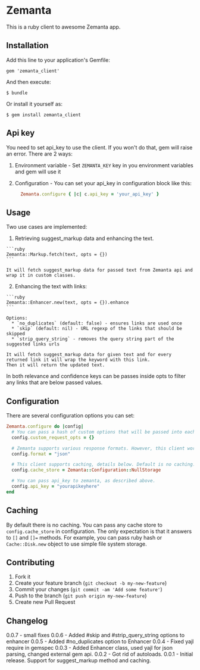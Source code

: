 # Zemanta

This is a ruby client to awesome Zemanta app.

## Installation

Add this line to your application's Gemfile:

    gem 'zemanta_client'

And then execute:

    $ bundle

Or install it yourself as:

    $ gem install zemanta_client

## Api key

You need to set api_key to use the client. If you won't do that, gem will raise an error. There are 2 ways:

  1. Environment variable
    - Set `ZEMANTA_KEY` key in you environment variables and gem will use it

  2. Configuration
    - You can set your api_key in configuration block like this:

      ```ruby
        Zemanta.configure { |c| c.api_key = 'your_api_key' }
      ```


## Usage

Two use cases are implemented:

  1. Retrieving suggest_markup data and enhancing the text.

    ```ruby
    Zemanta::Markup.fetch(text, opts = {})
    ```

    It will fetch suggest_markup data for passed text from Zemanta api and wrap it in custom classes.


  2. Enhancing the text with links:

    ```ruby
    Zemanta::Enhancer.new(text, opts = {}).enhance
    ```

    Options:
      * `no_duplicates` (default: false) - ensures links are used once
      * `skip` (default: nil) - URL regexp of the links that should be skipped
      * `strip_query_string` - removes the query string part of the suggested links urls

    It will fetch suggest_markup data for given text and for every returned link it will wrap the keyword with this link.
    Then it will return the updated text.

In both relevance and confidence keys can be passes inside opts to filter any links that are below passed values.

## Configuration

There are several configuration options you can set:

```ruby
Zemanta.configure do |config|
  # You can pass a hash of custom options that will be passed into each request. It's empty by default.
  config.custom_request_opts = {}

  # Zemanta supports various response formats. However, this client works only with json, so changing this would be rather bad idea.
  config.format = "json"

  # This client supports caching, details below. Default is no caching.
  config.cache_store = Zemanta::Configuration::NullStorage

  # You can pass api_key to zemanta, as described above.
  config.api_key = "yourapikeyhere"
end
```

## Caching

  By default there is no caching. You can pass any cache store to `config.cache_store` in configuration.
  The only expectation is that it answers to `[]` and `[]=` methods. For example, you can pass ruby hash or `Cache::Disk.new`
  object to use simple file system storage.

## Contributing

1. Fork it
2. Create your feature branch (`git checkout -b my-new-feature`)
3. Commit your changes (`git commit -am 'Add some feature'`)
4. Push to the branch (`git push origin my-new-feature`)
5. Create new Pull Request

## Changelog

0.0.7 - small fixes
0.0.6 - Added #skip and #strip_query_string options to enhancer
0.0.5 - Added #no_duplicates option to Enhancer
0.0.4 - Fixed yajl require in gemspec
0.0.3 - Added Enhancer class, used yajl for json parsing, changed external gem api.
0.0.2 - Got rid of autoloads.
0.0.1 - Initial release. Support for suggest_markup method and caching.
